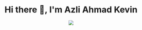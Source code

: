 <h1 align="center">Hi there 👋, I'm Azli Ahmad Kevin</h1>
<p align="center">
  <img src="https://readme-typing-svg.herokuapp.com?font=Fira+Code&duration=3000&pause=1000&color=38BDF8&center=true&vCenter=true&multiline=true&width=500&lines=Web+Developer+%7C;Always+Learning+%26+Building+Things" />
</p>
